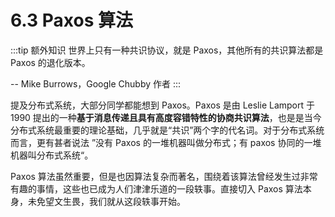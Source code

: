 # 6.3 Paxos 算法

:::tip 额外知识
世界上只有一种共识协议，就是 Paxos，其他所有的共识算法都是 Paxos 的退化版本。

-- Mike Burrows，Google Chubby 作者
:::

提及分布式系统，大部分同学都能想到 Paxos。Paxos 是由 Leslie Lamport 于 1990 提出的一种**基于消息传递且具有高度容错特性的协商共识算法**，也是是当今分布式系统最重要的理论基础，几乎就是“共识”两个字的代名词。对于分布式系统而言，更有甚者说法 ”没有 Paxos 的一堆机器叫做分布式；有 paxos 协同的一堆机器叫分布式系统“。

Paxos 算法虽然重要，但是也因算法复杂而著名，围绕着该算法曾经发生过非常有趣的事情，这些也已成为人们津津乐道的一段轶事。直接切入 Paxos 算法本身，未免望文生畏，我们就从这段轶事开始。
